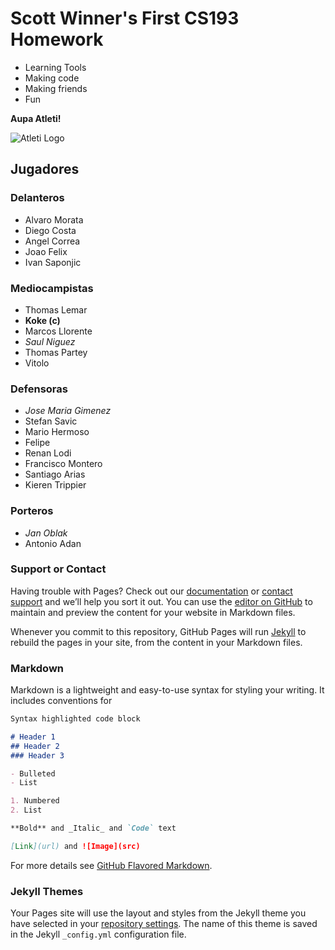 # Scott Winner's First CS193 Homework
- Learning Tools
- Making code
- Making friends
- Fun



**Aupa Atleti!**

![Atleti Logo](https://worldsportlogos.com/wp-content/uploads/2018/01/atletico-madrid-logo.png)
## Jugadores
### Delanteros
- Alvaro Morata
- Diego Costa
- Angel Correa
- Joao Felix
- Ivan Saponjic

### Mediocampistas
- Thomas Lemar
- **Koke (c)**
- Marcos Llorente
- _Saul Niguez_
- Thomas Partey 
- Vitolo

### Defensoras
- _Jose Maria Gimenez_
- Stefan Savic
- Mario Hermoso
- Felipe
- Renan Lodi
- Francisco Montero
- Santiago Arias
- Kieren Trippier

### Porteros
- _Jan Oblak_
- Antonio Adan

### Support or Contact

Having trouble with Pages? Check out our [documentation](https://help.github.com/categories/github-pages-basics/) or [contact support](https://github.com/contact) and we’ll help you sort it out.
You can use the [editor on GitHub](https://github.com/kalutes/CS193_Fall18_Lab1/edit/master/index.md) to maintain and preview the content for your website in Markdown files.

Whenever you commit to this repository, GitHub Pages will run [Jekyll](https://jekyllrb.com/) to rebuild the pages in your site, from the content in your Markdown files.
### Markdown

Markdown is a lightweight and easy-to-use syntax for styling your writing. It includes conventions for

```markdown
Syntax highlighted code block

# Header 1
## Header 2
### Header 3

- Bulleted
- List

1. Numbered
2. List

**Bold** and _Italic_ and `Code` text

[Link](url) and ![Image](src)
```

For more details see [GitHub Flavored Markdown](https://guides.github.com/features/mastering-markdown/).

### Jekyll Themes

Your Pages site will use the layout and styles from the Jekyll theme you have selected in your [repository settings](https://github.com/kalutes/CS193_Fall18_Lab1/settings). The name of this theme is saved in the Jekyll `_config.yml` configuration file.
